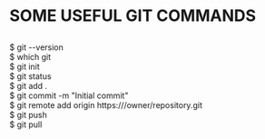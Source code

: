 # SOME USEFUL GIT COMMANDS

## 
   $ git --version <br>
   $ which git <br> 
   $ git init <br> 
   $ git status <br> 
   $ git add . <br> 
   $ git commit -m "Initial commit" <br> 
   $ git remote add origin https://<your-git-service-address>/owner/repository.git <br> 
   $ git push <br> 
   $ git pull <br> 
